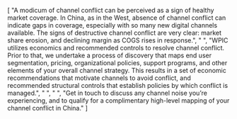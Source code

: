 [
    "A modicum of channel conflict can be perceived as a sign of healthy market coverage. In China, as in the West, absence of channel conflict can indicate gaps in coverage, especially with so many new digital channels available. The signs of destructive channel conflict are very clear: market share erosion, and declining margin as COGS rises in response.",
    " ",
    "WPIC utilizes economics and recommended controls to resolve channel conflict. Prior to that, we undertake a process of discovery that maps end user segmentation, pricing, organizational policies, support programs, and other elements of your overall channel strategy. This results in a set of economic recommendations that motivate channels to avoid conflict, and recommended structural controls that establish policies by which conflict is managed.",
    " ",
    " ",
    "Get in touch to discuss any channel noise you’re experiencing, and to qualify for a complimentary high-level mapping of your channel conflict in China."
]